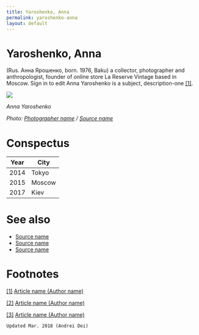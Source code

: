 ```yaml
---
title: Yaroshenko, Anna
permalink: yaroshenko-anna
layout: default
---
```


# Yaroshenko, Anna

(Rus. Анна Ярошенко, born. 1976, Baku) a collector, photographer and anthropologist, founder of online store La Reserve Vintage based in Moscow. Sign in to edit Anna Yaroshenko is a subject, description-one <span id="a1">[\[1\]](#f1)</span>.

![](https://scontent-ort2-2.cdninstagram.com/t51.2885-19/11311092_1617933711799346_2055031780_a.jpg)

*Anna Yaroshenko*

*Photo: [Photographer name](http://example.net/) / [Source name](http://example.net/)*

# Conspectus

|Year|City|
|----|---------|
|2014|Tokyo|
|2015|Moscow|
|2017|Kiev|

# See also

- [Source name](http://example.net/)
- [Source name](http://example.net/)
- [Source name](http://example.net/)

# Footnotes

[[1]](#a1) <span id="f1"></span> [Article name (Author name)](http://example.net/article)

[[2]](#a2) <span id="f2"></span> [Article name (Author name)](http://example.net/article)

[[3]](#a3) <span id="f3"></span> [Article name (Author name)](http://example.net/article)

`Updated Mar. 2018 (Andrei Dei)`

